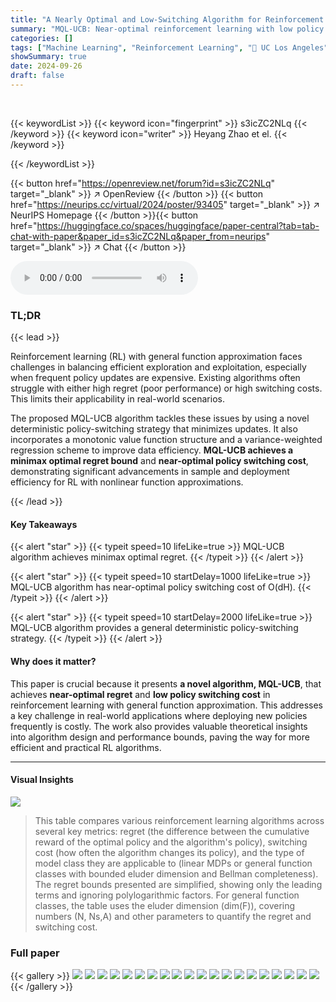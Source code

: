 ```yaml
---
title: "A Nearly Optimal and Low-Switching Algorithm for Reinforcement Learning with General Function Approximation"
summary: "MQL-UCB: Near-optimal reinforcement learning with low policy switching cost, solving the exploration-exploitation dilemma for complex models."
categories: []
tags: ["Machine Learning", "Reinforcement Learning", "🏢 UC Los Angeles",]
showSummary: true
date: 2024-09-26
draft: false
---
```


<br>

{{< keywordList >}}
{{< keyword icon="fingerprint" >}} s3icZC2NLq {{< /keyword >}}
{{< keyword icon="writer" >}} Heyang Zhao et el. {{< /keyword >}}
 
{{< /keywordList >}}

{{< button href="https://openreview.net/forum?id=s3icZC2NLq" target="_blank" >}}
↗ OpenReview
{{< /button >}}
{{< button href="https://neurips.cc/virtual/2024/poster/93405" target="_blank" >}}
↗ NeurIPS Homepage
{{< /button >}}{{< button href="https://huggingface.co/spaces/huggingface/paper-central?tab=tab-chat-with-paper&paper_id=s3icZC2NLq&paper_from=neurips" target="_blank" >}}
↗ Chat
{{< /button >}}



<audio controls>
    <source src="https://ai-paper-reviewer.com/s3icZC2NLq/podcast.wav" type="audio/wav">
    Your browser does not support the audio element.
</audio>


### TL;DR


{{< lead >}}

Reinforcement learning (RL) with general function approximation faces challenges in balancing efficient exploration and exploitation, especially when frequent policy updates are expensive.  Existing algorithms often struggle with either high regret (poor performance) or high switching costs.  This limits their applicability in real-world scenarios.  

The proposed MQL-UCB algorithm tackles these issues by using a novel deterministic policy-switching strategy that minimizes updates.  It also incorporates a monotonic value function structure and a variance-weighted regression scheme to improve data efficiency.  **MQL-UCB achieves a minimax optimal regret bound** and **near-optimal policy switching cost**, demonstrating significant advancements in sample and deployment efficiency for RL with nonlinear function approximations.

{{< /lead >}}


#### Key Takeaways

{{< alert "star" >}}
{{< typeit speed=10 lifeLike=true >}} MQL-UCB algorithm achieves minimax optimal regret. {{< /typeit >}}
{{< /alert >}}

{{< alert "star" >}}
{{< typeit speed=10 startDelay=1000 lifeLike=true >}} MQL-UCB algorithm has near-optimal policy switching cost of O(dH). {{< /typeit >}}
{{< /alert >}}

{{< alert "star" >}}
{{< typeit speed=10 startDelay=2000 lifeLike=true >}} MQL-UCB algorithm provides a general deterministic policy-switching strategy. {{< /typeit >}}
{{< /alert >}}

#### Why does it matter?
This paper is crucial because it presents **a novel algorithm, MQL-UCB**, that achieves **near-optimal regret** and **low policy switching cost** in reinforcement learning with general function approximation. This addresses a key challenge in real-world applications where deploying new policies frequently is costly.  The work also provides valuable theoretical insights into algorithm design and performance bounds, paving the way for more efficient and practical RL algorithms.

------
#### Visual Insights





![](https://ai-paper-reviewer.com/s3icZC2NLq/tables_2_1.jpg)

> This table compares various reinforcement learning algorithms across several key metrics: regret (the difference between the cumulative reward of the optimal policy and the algorithm's policy), switching cost (how often the algorithm changes its policy), and the type of model class they are applicable to (linear MDPs or general function classes with bounded eluder dimension and Bellman completeness). The regret bounds presented are simplified, showing only the leading terms and ignoring polylogarithmic factors.  For general function classes, the table uses the eluder dimension (dim(F)), covering numbers (N, Ns,A) and other parameters to quantify the regret and switching cost.





### Full paper

{{< gallery >}}
<img src="https://ai-paper-reviewer.com/s3icZC2NLq/1.png" class="grid-w50 md:grid-w33 xl:grid-w25" />
<img src="https://ai-paper-reviewer.com/s3icZC2NLq/2.png" class="grid-w50 md:grid-w33 xl:grid-w25" />
<img src="https://ai-paper-reviewer.com/s3icZC2NLq/3.png" class="grid-w50 md:grid-w33 xl:grid-w25" />
<img src="https://ai-paper-reviewer.com/s3icZC2NLq/4.png" class="grid-w50 md:grid-w33 xl:grid-w25" />
<img src="https://ai-paper-reviewer.com/s3icZC2NLq/5.png" class="grid-w50 md:grid-w33 xl:grid-w25" />
<img src="https://ai-paper-reviewer.com/s3icZC2NLq/6.png" class="grid-w50 md:grid-w33 xl:grid-w25" />
<img src="https://ai-paper-reviewer.com/s3icZC2NLq/7.png" class="grid-w50 md:grid-w33 xl:grid-w25" />
<img src="https://ai-paper-reviewer.com/s3icZC2NLq/8.png" class="grid-w50 md:grid-w33 xl:grid-w25" />
<img src="https://ai-paper-reviewer.com/s3icZC2NLq/9.png" class="grid-w50 md:grid-w33 xl:grid-w25" />
<img src="https://ai-paper-reviewer.com/s3icZC2NLq/10.png" class="grid-w50 md:grid-w33 xl:grid-w25" />
<img src="https://ai-paper-reviewer.com/s3icZC2NLq/11.png" class="grid-w50 md:grid-w33 xl:grid-w25" />
<img src="https://ai-paper-reviewer.com/s3icZC2NLq/12.png" class="grid-w50 md:grid-w33 xl:grid-w25" />
<img src="https://ai-paper-reviewer.com/s3icZC2NLq/13.png" class="grid-w50 md:grid-w33 xl:grid-w25" />
<img src="https://ai-paper-reviewer.com/s3icZC2NLq/14.png" class="grid-w50 md:grid-w33 xl:grid-w25" />
<img src="https://ai-paper-reviewer.com/s3icZC2NLq/15.png" class="grid-w50 md:grid-w33 xl:grid-w25" />
<img src="https://ai-paper-reviewer.com/s3icZC2NLq/16.png" class="grid-w50 md:grid-w33 xl:grid-w25" />
<img src="https://ai-paper-reviewer.com/s3icZC2NLq/17.png" class="grid-w50 md:grid-w33 xl:grid-w25" />
<img src="https://ai-paper-reviewer.com/s3icZC2NLq/18.png" class="grid-w50 md:grid-w33 xl:grid-w25" />
<img src="https://ai-paper-reviewer.com/s3icZC2NLq/19.png" class="grid-w50 md:grid-w33 xl:grid-w25" />
<img src="https://ai-paper-reviewer.com/s3icZC2NLq/20.png" class="grid-w50 md:grid-w33 xl:grid-w25" />
{{< /gallery >}}